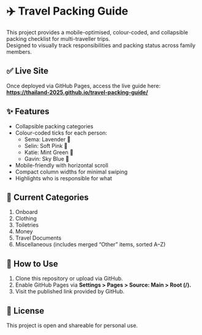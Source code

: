 # ✈️ Travel Packing Guide

This project provides a mobile-optimised, colour-coded, and collapsible packing checklist for multi-traveller trips.  
Designed to visually track responsibilities and packing status across family members.

## ✅ Live Site
Once deployed via GitHub Pages, access the live guide here:  
**https://thailand-2025.github.io/travel-packing-guide/**

## ✨ Features
- Collapsible packing categories
- Colour-coded ticks for each person:
  - Sema: Lavender 💜
  - Selin: Soft Pink 🩷
  - Katie: Mint Green 💚
  - Gavin: Sky Blue 💙
- Mobile-friendly with horizontal scroll
- Compact column widths for minimal swiping
- Highlights who is responsible for what

## 📂 Current Categories
1. Onboard  
2. Clothing  
3. Toiletries  
4. Money  
5. Travel Documents  
6. Miscellaneous (includes merged “Other” items, sorted A–Z)

## 🔧 How to Use
1. Clone this repository or upload via GitHub.
2. Enable GitHub Pages via **Settings > Pages > Source: Main > Root (/).**
3. Visit the published link provided by GitHub.

## 📄 License
This project is open and shareable for personal use.
